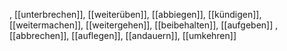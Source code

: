 , [[unterbrechen]], [[weiterüben]], [[abbiegen]], [[kündigen]], [[weitermachen]], [[weitergehen]], [[beibehalten]], [[aufgeben]]
, [[abbrechen]], [[auflegen]], [[andauern]], [[umkehren]]